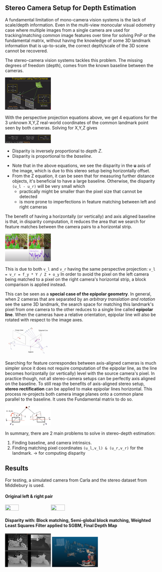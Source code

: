 ## Stereo Camera Setup for Depth Estimation
A fundamental limitation of mono-camera vision systems is the lack of scale/depth information. Even in the multi-view monocular visual odometry case where multiple images from a single camera are used for tracking/matching common image features over time for solving PnP or the fundamental matrix, without having the knowledge of some 3D landmark information that is up-to-scale, the correct depth/scale of the 3D scene cannot be recovered.

The stereo-camera vision systems tackles this problem. The missing degrees of freedom (depth), comes from the known baseline between the cameras.

<img src="https://raw.githubusercontent.com/goksanisil23/lazy_minimal_robotics/main/StereoDepth/resources/stereo_overview.png" width=30% height=50%>

With the perspective projection equations above, we get 4 equations for the 3 unknown X,Y,Z real-world coordinates of the common landmark point seen by both cameras. Solving for X,Y,Z gives

<img src="https://raw.githubusercontent.com/goksanisil23/lazy_minimal_robotics/main/StereoDepth/resources/x_y_z_from_stereo.png" width=30% height=50%>

- Disparity is inversely proportional to *depth Z*.
- Disparity is proportional to the *baseline*.

* Note that in the above equations, we see the disparity in the **u** axis of the image, which is due to this stereo setup being horizontally offset.
* From the Z equation, it can be seen that for measuring further distance objects, it's beneficial to have a large baseline. Otherwise, the disparity `(u_l - u_r)` will be very small which
    - practically might be smaller than the pixel size that cannot be detected
    - is more prone to imperfections in feature matching between left and right cameras

The benefit of having a horizontally (or vertically) and axis aligned baseline is that, in disparity computation, it reduces the area that we search for feature matches between the camera pairs to a horizontal strip.

<img src="https://raw.githubusercontent.com/goksanisil23/lazy_minimal_robotics/main/StereoDepth/resources/find_match_disparity.png" width=30% height=50%>

This is due to both `v_l` and `v_r` having the same perspective projection:  `v_l = v_r = f_y * Y / Z + o_y`
In order to avoid the pixel on the left camera being matched to a pixel on the right camera's horizontal strip, a block comparison is applied instead.

This can be seen as a **special case of the epipolar geometry**. In general, when 2 cameras that are separated by an *arbitrary translation and rotation* see the same 3D landmark, the search space for matching this landmark's pixel from one camera to the other reduces to a single line called **epipolar line**. When the cameras have a relative orientation, epipolar line will also be rotated with respect to the image axes. 

<img src="https://raw.githubusercontent.com/goksanisil23/lazy_minimal_robotics/main/StereoDepth/resources/epipolar_line.png" width=30% height=50%>

Searching for feature correspondes between axis-aligned cameras is much simpler since it does not require computation of the epipolar line, as the line becomes horizontally (or vertically) level with the source camera's pixel. In practice though, not all stereo-camera setups can be perfectly axis aligned on the baseline. To still reap the benefits of axis-aligned stereo setup, **stereo rectification** can be applied to make epipolar lines horizontal. This process re-projects both camera image planes onto a common plane parallel to the baseline. It uses the Fundamental matrix to do so.

<img src="https://raw.githubusercontent.com/goksanisil23/lazy_minimal_robotics/main/StereoDepth/resources/rectification_diagram.png" width=30% height=50%>

In summary, there are 2 main problems to solve in stereo-depth estimation:
1. Finding baseline, and camera intrinsics.
2. Finding matching pixel coordinates `(u_l,v_l) & (u_r,v_r)` for the landmark. -> for computing disparity

## Results
For testing, a simulated camera from Carla and the stereo dataset from Middlebury is used.

#### Original left & right pair
<img src="https://raw.githubusercontent.com/goksanisil23/lazy_minimal_robotics/main/StereoDepth/resources/middlebury_motorcycle_left.png" width=30% height=50%><img src="https://raw.githubusercontent.com/goksanisil23/lazy_minimal_robotics/main/StereoDepth/resources/middlebury_motorcycle_right.png" width=30% height=50%>

#### Disparity with: Block matching, Semi-global block matching, Weighted Least Squares Filter applied to SGBM, Final Depth Map 
<img src="https://raw.githubusercontent.com/goksanisil23/lazy_minimal_robotics/main/StereoDepth/resources/motorcycle_result.png" width=30% height=50%>

<img src="https://raw.githubusercontent.com/goksanisil23/lazy_minimal_robotics/main/StereoDepth/resources/motorcycle_stereo_3d.png" width=30% height=50%>
